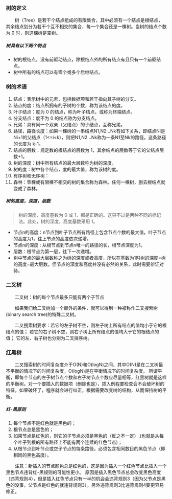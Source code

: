 ### 树的定义

　　树（Tree）是若干个结点组成的有限集合，其中必须有一个结点是根结点，其余结点划分为若干个互不相交的集合，每一个集合还是一棵树。当树的结点个数为 0 时，则这棵树是空树。

##### 树具有以下两个特点

* 树的根结点，没有前驱动结点，除根结点外的所有结点有且只有一个前驱结点。
* 树中所有的结点可以有零个或多个后继结点。

### 树的术语

1. 结点：表示树中的元素，包括数据项和若干指向其子树的分支。
2. 结点的度：结点所拥有的子树的个数，称为该结点的度。
3. 叶子结点：度为 0 的结点，称为叶子结点，或称为终端结点。
4. 分支结点：度不为 0 的结点称为分支结点。
5. 兄弟：具有同一个双亲（父结点）的子结点，互称兄弟。
6. 路径，路径长度：如果一棵树的一串结点N1,N2...Nk有如下关系，即结点Ni是Ni+1的父结点（1<=i<k），则把N1,N2...Nk称为一条N1至Nk的路径。这条路径的长度为 k-1。
7. 结点的层数：规定数的根结点的层数为 1，其余结点的层数等于它的父结点层数+1。
8. 树的深度：树中所有结点的最大层数称为树的深度。
9. 树的度：树中各个结点，度的最大值，称为该树的度。
10. 有序树和无序树：
11. 森林：零棵或有限棵不相交的树的集合称为森林。任何一棵树，删去根结点就变成了森林。

##### 树的高度，深度，层数
> 树的深度，高度基数为 0 或 1，都是正确的。这只不过是两种不同的标记法。此处，树的深度，高度基数采用 1。
* 节点n的高度：n节点到叶子节点所有路径上包含节点个数的最大值。叶子节点的高度为1，往上节点的高度依次递增。
* 节点n的深度 : 从根节点到节点n唯一的路径的长，根节点深度为1。
* 层数：根节点为第一层，往下一次递增。
* 树中节点的最大层数称之为树的深度或者高度，所以在基数为1时树的深度=树的高度=最大层数。但节点的深度和高度并没有必然的关系，此时需要辨证对待。


### 二叉树

　　二叉树：树的每个节点最多只能有两个子节点

　　如果我们给二叉树加一个额外的条件，就可以得到一种被称作二叉搜索树(binary search tree)的特殊二叉树。

　　二叉搜索树要求：若它的左子树不空，则左子树上所有结点的值均小于它的根结点的值； 若它的右子树不空，则右子树上所有结点的值均大于它的根结点的值； 它的左、右子树也分别为二叉排序树。

### 红黑树

　　二叉搜索树的时间复杂度介于O(N)和O(logN)之间，其中O(N)是在二叉树最不平衡的情况下的时间复杂度，O(logN)是在平衡情况下的时间复杂度。
所谓平衡，即每个节点的左子树节点个数和右子树节点个数应尽量相等，红黑树就是这样的平衡树。对一个要插入的数据项（删除也是），插入例程要检查会不会破坏树的特征，如果破坏了，程序就会进行纠正，根据需要改变树的结构，从而保持树的平衡。

##### 红-黑原则

1. 每个节点不是红色就是黑色的；
2. 根节点总是黑色的；
3. 如果节点是红色的，则它的子节点必须是黑色的（反之不一定）,(也就是从每个叶子到根的所有路径上不能有两个连续的红色节点)；
4. 从根节点到叶节点或空子节点的每条路径，必须包含相同数目的黑色节点（即相同的黑色高度）。

　　注意：新插入的节点颜色总是红色的，这是因为插入一个红色节点比插入一个黑色节点违背红-黑规则的可能性更小。
原因是插入黑色节点总会改变黑色高度（违背规则4），但是插入红色节点只有一半的机会会违背规则3（因为父节点是黑色的没事，父节点是红色的就违背规则3）。另外违背规则3比违背规则4要更容易修正。